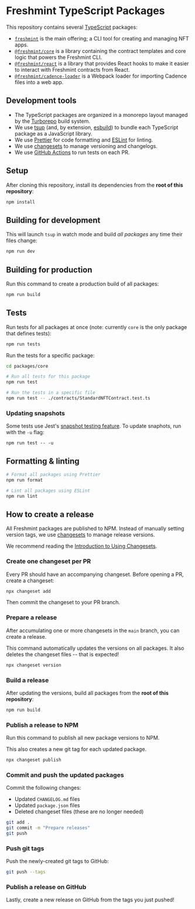 # Freshmint TypeScript Packages

This repository contains several [TypeScript](https://www.typescriptlang.org/) packages:

- [`freshmint`](./freshmint) is the main offering; a CLI tool for creating and managing NFT apps.
- [`@freshmint/core`](./core) is a library containing the contract templates and core logic that powers the Freshmint CLI.
- [`@freshmint/react`](./react/) is a library that provides React hooks to make it easier to interact with Freshmint contracts from React.
- [`@freshmint/cadence-loader`](./cadence-loader/) is a Webpack loader for importing Cadence files into a web app.

## Development tools

- The TypeScript packages are organized in a monorepo layout managed by the [Turborepo](https://turbo.build/) build system.
- We use [tsup](https://github.com/egoist/tsup) (and, by extension, [esbuild](https://esbuild.github.io/)) to bundle each TypeScript package as a JavaScript library.
- We use [Prettier](https://prettier.io/) for code formatting and [ESLint](https://eslint.org/) for linting.
- We use [changesets](https://github.com/changesets/changesets) to manage versioning and changelogs.
- We use [GitHub Actions](https://docs.github.com/en/actions) to run tests on each PR.

## Setup

After cloning this repository, install its dependencies from the **root of this repository**:

```sh
npm install
```

## Building for development

This will launch `tsup` in watch mode and build _all packages_ any time their files change:

```sh
npm run dev
```

## Building for production

Run this command to create a production build of all packages:

```sh
npm run build
```

## Tests

Run tests for all packages at once (note: currently `core` is the only package that defines tests):

```sh
npm run tests
```

Run the tests for a specific package:

```sh
cd packages/core

# Run all tests for this package
npm run test

# Run the tests in a specific file
npm run test -- ./contracts/StandardNFTContract.test.ts
```

### Updating snapshots

Some tests use Jest's [snapshot testing feature](https://jestjs.io/docs/snapshot-testing).
To update snaphots, run with the `-u` flag:

```npm
npm run test -- -u
```

## Formatting & linting

```sh
# Format all packages using Prettier
npm run format 

# Lint all packages using ESLint
npm run lint
```

## How to create a release

All Freshmint packages are published to NPM. Instead of manually setting version tags,
we use [changesets](https://github.com/changesets/changesets) to manage release versions.

We recommend reading the [Introduction to Using Changesets](https://github.com/changesets/changesets/blob/main/docs/intro-to-using-changesets.md).

### Create one changeset per PR

Every PR should have an accompanying changeset. Before opening a PR, create a changeset:

```sh
npx changeset add
```

Then commit the changeset to your PR branch.

### Prepare a release

After accumulating one or more changesets in the `main` branch, you can create a release.

This command automatically updates the versions on all packages. It also deletes the changeset files -- that is expected!

```sh
npx changeset version
```

### Build a release

After updating the versions, build all packages from the **root of this repository**:

```sh
npm run build
```

### Publish a release to NPM

Run this command to publish all new package versions to NPM.

This also creates a new git tag for each updated package.

```sh
npx changeset publish
```

### Commit and push the updated packages

Commit the following changes:

- Updated `CHANGELOG.md` files
- Updated `package.json` files
- Deleted changeset files (these are no longer needed)

```sh
git add .
git commit -m "Prepare releases"
git push
```

### Push git tags

Push the newly-created git tags to GitHub:

```sh
git push --tags
```

### Publish a release on GitHub

Lastly, create a new release on GitHub from the tags you just pushed!
